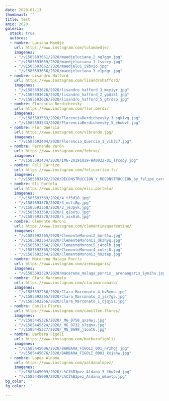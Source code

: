 ```yaml
---
date: 2020-01-13
thumbnail: ''
title: test
anio: 2020
galeria:
  stack: true
  autores:
  - nombre: Luciana Maedje
    url: https://www.instagram.com/lulamaedje/
    imagenes:
    - "/v1585593661/2020/maedjeluciana_2_nq7gqv.jpg"
    - "/v1585593659/2020/maedjeluciana_1_fsvccy.jpg"
    - "/v1585593662/2020/maedjelu1_i9bvio.jpg"
    - "/v1585593656/2020/maedjeluciana_3_e1pdgr.jpg"
  - nombre: Lisandro Hafford
    url: https://www.instagram.com/lisandrohafford/
    imagenes:
    - "/v1585593626/2020/lisandro_hafford_3_mxyiyr.jpg"
    - "/v1585593626/2020/lisandro_hafford_2_yp4i5l.jpg"
    - "/v1585593626/2020/lisandro_hafford_5_gtrdsp.jpg"
  - nombre: Florencia Berdichevsky
    url: https://www.instagram.com/flor.berdi/
    imagenes:
    - "/v1585593533/2020/FlorenciaBerdichevsky_3_sgk1vq.jpg"
    - "/v1585593533/2020/FlorenciaBerdichevsky_5_ehwbvt.jpg"
  - nombre: Flor Quercia
    url: https://www.instagram.com/vibrando.jpg/
    imagenes:
    - "/v1585593494/2020/Florencia_Quercia_1_vib3c7.jpg"
  - nombre: Fernando Verón
    url: https://www.instagram.com/fehrve/
    imagenes:
    - "/v1585593434/2020/IMG-20191019-WA0022-01_srcqoy.jpg"
  - nombre: Feli Carrizo
    url: https://www.instagram.com/felicarrizo.fc/
    imagenes:
    - "/v1585593402/2020/DECONSTRUCCION_Y_RECONSTRUCCION_by_felipe_carrizo_teszpi.jpg"
  - nombre: Eli Portela
    url: https://www.instagram.com/elii.portela/
    imagenes:
    - "/v1585593369/2020/4_tf5d10.jpg"
    - "/v1585593370/2020/3_mcfi8g.jpg"
    - "/v1585593368/2020/2_je3pyk.jpg"
    - "/v1585593368/2020/1_qioxtu.jpg"
    - "/v1585593370/2020/5_xsx0i6.jpg"
  - nombre: Clemente Moroni
    url: https://www.instagram.com/clementinequarentine/
    imagenes:
    - "/v1585592365/2020/ClementeMoroni2_bur4lw.jpg"
    - "/v1585592364/2020/ClementeMoroni1_dkzhyq.jpg"
    - "/v1585592364/2020/ClementeMoroni5_j4tolb.jpg"
    - "/v1585592365/2020/ClementeMoroni4_xnlrj8.jpg"
    - "/v1585592364/2020/ClementeMoroni3_h92tep.jpg"
  - nombre: Macarena Malaga Porris
    url: https://www.instagram.com/arenaagaris/
    imagenes:
    - "/v1585592329/2020/macarena_malaga_porris__arenaagaris_iynihu.jpg"
  - nombre: Clara Marconato
    url: https://www.instagram.com/claramarconato/
    imagenes:
    - "/v1585592266/2020/Clara_Marconato_4_bv5emu.jpg"
    - "/v1585592265/2020/Clara_Marconato_3_jsr7g5.jpg"
    - "/v1585592266/2020/Clara_Marconato_1_cjqj5s.jpg"
  - nombre: Camila Flores
    url: https://www.instagram.com/camillee.flores/
    imagenes:
    - "/v1585445326/2020/_MG_0758_qxz4wj.jpg"
    - "/v1585445324/2020/_MG_0732_o7zqnx.jpg"
    - "/v1585445327/2020/_MG_0699_j1oat6.jpg"
  - nombre: Barbara Figoli
    url: https://www.instagram.com/barbarafigoli/
    imagenes:
    - "/v1585445096/2020/BARBARA_FIGOLI_001_nrzhgj.jpg"
    - "/v1585445076/2020/BARBARA_FIGOLI_0001_kxjahw.jpg"
  - nombre: Lopez Aldana
    url: https://www.instagram.com/aaldanalopez/
    imagenes:
    - "/v1585445009/2020/L%C3%B3pez_Aldana_3_fbw7ed.jpg"
    - "/v1585445009/2020/L%C3%B3pez_Aldana_m6uvtp.jpg"
bg_color: ''
fg_color: ''

---
```

